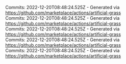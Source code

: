Commits: 2022-12-20T08:48:24.525Z - Generated via https://github.com/marketplace/actions/artificial-grass
<br>
Commits: 2022-12-20T08:48:24.525Z - Generated via https://github.com/marketplace/actions/artificial-grass
<br>
Commits: 2022-12-20T08:48:24.525Z - Generated via https://github.com/marketplace/actions/artificial-grass
<br>
Commits: 2022-12-20T08:48:24.525Z - Generated via https://github.com/marketplace/actions/artificial-grass
<br>
Commits: 2022-12-20T08:48:24.525Z - Generated via https://github.com/marketplace/actions/artificial-grass
<br>
